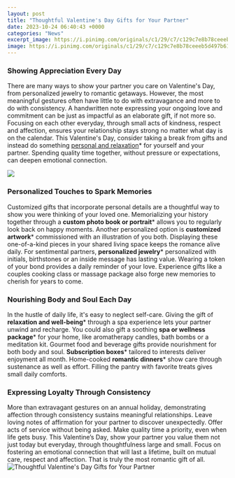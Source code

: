 ```yaml
---
layout: post
title: "Thoughtful Valentine's Day Gifts for Your Partner"
date: 2023-10-24 06:40:43 +0000
categories: "News"
excerpt_image: https://i.pinimg.com/originals/c1/29/c7/c129c7e8b78ceeeb5d497b614246dca6.jpg
image: https://i.pinimg.com/originals/c1/29/c7/c129c7e8b78ceeeb5d497b614246dca6.jpg
---
```


### Showing Appreciation Every Day
There are many ways to show your partner you care on Valentine's Day, from personalized jewelry to romantic getaways. However, the most meaningful gestures often have little to do with extravagance and more to do with consistency. A handwritten note expressing your ongoing love and commitment can be just as impactful as an elaborate gift, if not more so. 
Focusing on each other everyday, through small acts of kindness, respect and affection, ensures your relationship stays strong no matter what day is on the calendar. This Valentine's Day, consider taking a break from gifts and instead do something [personal and relaxation](https://store.fi.io.vn/xmas-holiday-lights-santa-shih-tzu-dog-christmas-tree-3)* for yourself and your partner. Spending quality time together, without pressure or expectations, can deepen emotional connection.

![](https://i.pinimg.com/originals/9d/31/a0/9d31a05abcd6561170b7228cb3a394f7.jpg)
### Personalized Touches to Spark Memories
Customized gifts that incorporate personal details are a thoughtful way to show you were thinking of your loved one. Memorializing your history together through a **custom photo book or portrait*** allows you to regularly look back on happy moments. Another personalized option is **customized artwork*** commissioned with an illustration of you both. Displaying these one-of-a-kind pieces in your shared living space keeps the romance alive daily.
For sentimental partners, **personalized jewelry*** personalized with initials, birthstones or an inside message has lasting value. Wearing a token of your bond provides a daily reminder of your love. Experience gifts like a couples cooking class or massage package also forge new memories to cherish for years to come.
### Nourishing Body and Soul Each Day  
In the hustle of daily life, it's easy to neglect self-care. Giving the gift of **relaxation and well-being*** through a spa experience lets your partner unwind and recharge. You could also gift a soothing **spa or wellness package*** for your home, like aromatherapy candles, bath bombs or a meditation kit. 
Gourmet food and beverage gifts provide nourishment for both body and soul. **Subscription boxes*** tailored to interests deliver enjoyment all month. Home-cooked **romantic dinners*** show care through sustenance as well as effort. Filling the pantry with favorite treats gives small daily comforts.
### Expressing Loyalty Through Consistency
More than extravagant gestures on an annual holiday, demonstrating affection through consistency sustains meaningful relationships. Leave loving notes of affirmation for your partner to discover unexpectedly. Offer acts of service without being asked. Make quality time a priority, even when life gets busy. 
This Valentine’s Day, show your partner you value them not just today but everyday, through thoughtfulness large and small. Focus on fostering an emotional connection that will last a lifetime, built on mutual care, respect and affection. That is truly the most romantic gift of all.
![Thoughtful Valentine's Day Gifts for Your Partner](https://i.pinimg.com/originals/c1/29/c7/c129c7e8b78ceeeb5d497b614246dca6.jpg)